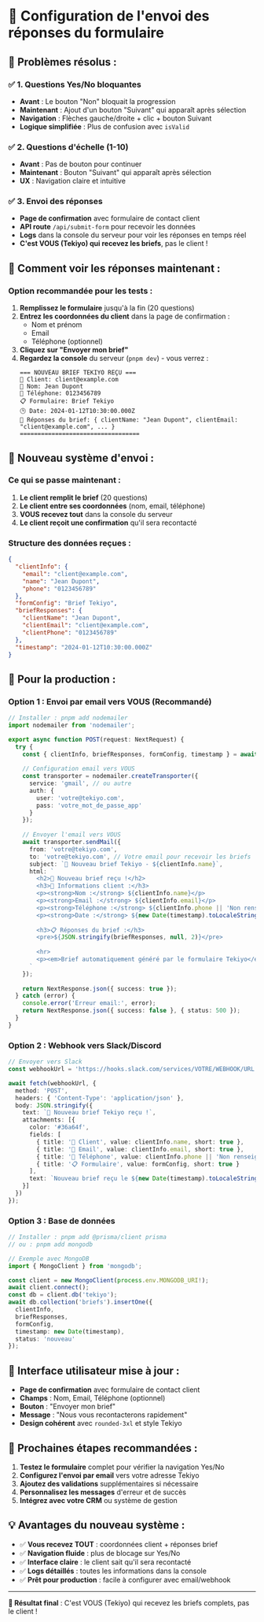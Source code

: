 # 📧 Configuration de l'envoi des réponses du formulaire

## 🎯 **Problèmes résolus :**

### ✅ **1. Questions Yes/No bloquantes**
- **Avant** : Le bouton "Non" bloquait la progression
- **Maintenant** : Ajout d'un bouton "Suivant" qui apparaît après sélection
- **Navigation** : Flèches gauche/droite + clic + bouton Suivant
- **Logique simplifiée** : Plus de confusion avec `isValid`

### ✅ **2. Questions d'échelle (1-10)**
- **Avant** : Pas de bouton pour continuer
- **Maintenant** : Bouton "Suivant" qui apparaît après sélection
- **UX** : Navigation claire et intuitive

### ✅ **3. Envoi des réponses**
- **Page de confirmation** avec formulaire de contact client
- **API route** `/api/submit-form` pour recevoir les données
- **Logs** dans la console du serveur pour voir les réponses en temps réel
- **C'est VOUS (Tekiyo) qui recevez les briefs**, pas le client !

## 🚀 **Comment voir les réponses maintenant :**

### **Option recommandée pour les tests :**
1. **Remplissez le formulaire** jusqu'à la fin (20 questions)
2. **Entrez les coordonnées du client** dans la page de confirmation :
   - Nom et prénom
   - Email
   - Téléphone (optionnel)
3. **Cliquez sur "Envoyer mon brief"**
4. **Regardez la console** du serveur (`pnpm dev`) - vous verrez :
   ```
   === NOUVEAU BRIEF TEKIYO REÇU ===
   📧 Client: client@example.com
   👤 Nom: Jean Dupont
   📱 Téléphone: 0123456789
   📋 Formulaire: Brief Tekiyo
   🕒 Date: 2024-01-12T10:30:00.000Z
   📝 Réponses du brief: { clientName: "Jean Dupont", clientEmail: "client@example.com", ... }
   ==================================
   ```

## 🎯 **Nouveau système d'envoi :**

### **Ce qui se passe maintenant :**
1. **Le client remplit le brief** (20 questions)
2. **Le client entre ses coordonnées** (nom, email, téléphone)
3. **VOUS recevez tout** dans la console du serveur
4. **Le client reçoit une confirmation** qu'il sera recontacté

### **Structure des données reçues :**
```json
{
  "clientInfo": {
    "email": "client@example.com",
    "name": "Jean Dupont",
    "phone": "0123456789"
  },
  "formConfig": "Brief Tekiyo",
  "briefResponses": {
    "clientName": "Jean Dupont",
    "clientEmail": "client@example.com",
    "clientPhone": "0123456789"
  },
  "timestamp": "2024-01-12T10:30:00.000Z"
}
```

## 🔧 **Pour la production :**

### **Option 1 : Envoi par email vers VOUS (Recommandé)**
```typescript
// Installer : pnpm add nodemailer
import nodemailer from 'nodemailer';

export async function POST(request: NextRequest) {
  try {
    const { clientInfo, briefResponses, formConfig, timestamp } = await request.json();
    
    // Configuration email vers VOUS
    const transporter = nodemailer.createTransporter({
      service: 'gmail', // ou autre
      auth: {
        user: 'votre@tekiyo.com',
        pass: 'votre_mot_de_passe_app'
      }
    });
    
    // Envoyer l'email vers VOUS
    await transporter.sendMail({
      from: 'votre@tekiyo.com',
      to: 'votre@tekiyo.com', // Votre email pour recevoir les briefs
      subject: `🎯 Nouveau brief Tekiyo - ${clientInfo.name}`,
      html: `
        <h2>🎯 Nouveau brief reçu !</h2>
        <h3>👤 Informations client :</h3>
        <p><strong>Nom :</strong> ${clientInfo.name}</p>
        <p><strong>Email :</strong> ${clientInfo.email}</p>
        <p><strong>Téléphone :</strong> ${clientInfo.phone || 'Non renseigné'}</p>
        <p><strong>Date :</strong> ${new Date(timestamp).toLocaleString('fr-FR')}</p>
        
        <h3>📋 Réponses du brief :</h3>
        <pre>${JSON.stringify(briefResponses, null, 2)}</pre>
        
        <hr>
        <p><em>Brief automatiquement généré par le formulaire Tekiyo</em></p>
      `
    });
    
    return NextResponse.json({ success: true });
  } catch (error) {
    console.error('Erreur email:', error);
    return NextResponse.json({ success: false }, { status: 500 });
  }
}
```

### **Option 2 : Webhook vers Slack/Discord**
```typescript
// Envoyer vers Slack
const webhookUrl = 'https://hooks.slack.com/services/VOTRE/WEBHOOK/URL';

await fetch(webhookUrl, {
  method: 'POST',
  headers: { 'Content-Type': 'application/json' },
  body: JSON.stringify({
    text: `🎯 Nouveau brief Tekiyo reçu !`,
    attachments: [{
      color: '#36a64f',
      fields: [
        { title: '👤 Client', value: clientInfo.name, short: true },
        { title: '📧 Email', value: clientInfo.email, short: true },
        { title: '📱 Téléphone', value: clientInfo.phone || 'Non renseigné', short: true },
        { title: '📋 Formulaire', value: formConfig, short: true }
      ],
      text: `Nouveau brief reçu le ${new Date(timestamp).toLocaleString('fr-FR')}`
    }]
  })
});
```

### **Option 3 : Base de données**
```typescript
// Installer : pnpm add @prisma/client prisma
// ou : pnpm add mongodb

// Exemple avec MongoDB
import { MongoClient } from 'mongodb';

const client = new MongoClient(process.env.MONGODB_URI!);
await client.connect();
const db = client.db('tekiyo');
await db.collection('briefs').insertOne({
  clientInfo,
  briefResponses,
  formConfig,
  timestamp: new Date(timestamp),
  status: 'nouveau'
});
```

## 🎨 **Interface utilisateur mise à jour :**

- **Page de confirmation** avec formulaire de contact client
- **Champs** : Nom, Email, Téléphone (optionnel)
- **Bouton** : "Envoyer mon brief"
- **Message** : "Nous vous recontacterons rapidement"
- **Design cohérent** avec `rounded-3xl` et style Tekiyo

## 🚀 **Prochaines étapes recommandées :**

1. **Testez le formulaire** complet pour vérifier la navigation Yes/No
2. **Configurez l'envoi par email** vers votre adresse Tekiyo
3. **Ajoutez des validations** supplémentaires si nécessaire
4. **Personnalisez les messages** d'erreur et de succès
5. **Intégrez avec votre CRM** ou système de gestion

## 💡 **Avantages du nouveau système :**

- ✅ **Vous recevez TOUT** : coordonnées client + réponses brief
- ✅ **Navigation fluide** : plus de blocage sur Yes/No
- ✅ **Interface claire** : le client sait qu'il sera recontacté
- ✅ **Logs détaillés** : toutes les informations dans la console
- ✅ **Prêt pour production** : facile à configurer avec email/webhook

---

**🎯 Résultat final** : C'est VOUS (Tekiyo) qui recevez les briefs complets, pas le client !
